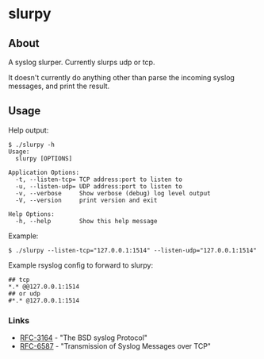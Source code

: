 slurpy
======

## About

A syslog slurper. Currently slurps udp or tcp.

It doesn't currently do anything other than parse the incoming syslog messages,
and print the result.

## Usage

Help output:

~~~
$ ./slurpy -h
Usage:
  slurpy [OPTIONS]

Application Options:
  -t, --listen-tcp= TCP address:port to listen to
  -u, --listen-udp= UDP address:port to listen to
  -v, --verbose     Show verbose (debug) log level output
  -V, --version     print version and exit

Help Options:
  -h, --help        Show this help message
~~~

Example:

~~~
$ ./slurpy --listen-tcp="127.0.0.1:1514" --listen-udp="127.0.0.1:1514"
~~~

Example rsyslog config to forward to slurpy:

~~~
## tcp
*.* @@127.0.0.1:1514
## or udp
#*.* @127.0.0.1:1514
~~~

### Links

*   [RFC-3164](http://tools.ietf.org/html/rfc3164) - "The BSD syslog Protocol"
*   [RFC-6587](http://tools.ietf.org/html/rfc6587) - "Transmission of Syslog Messages over TCP"

